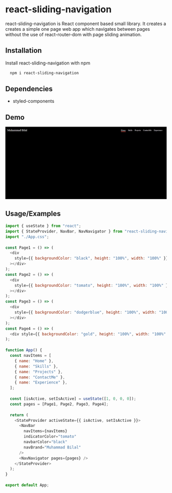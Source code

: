 # react-sliding-navigation

react-sliding-navigation is React component based small library.
It creates a creates a simple one page web app which navigates
between pages without the use of react-router-dom with page
sliding animation.

## Installation

Install react-sliding-navigation with npm

```bash
  npm i react-sliding-navigation
```

## Dependencies

- styled-components

## Demo

![Demo](/src/assets/demo.gif?raw=true "Demo")

## Usage/Examples

```javascript
import { useState } from "react";
import { StateProvider, NavBar, NavNavigator } from "react-sliding-navigation";
import "./App.css";

const Page1 = () => (
  <div
    style={{ backgroundColor: "black", height: "100%", width: "100%" }}
  ></div>
);
const Page2 = () => (
  <div
    style={{ backgroundColor: "tomato", height: "100%", width: "100%" }}
  ></div>
);
const Page3 = () => (
  <div
    style={{ backgroundColor: "dodgerblue", height: "100%", width: "100%" }}
  ></div>
);
const Page4 = () => (
  <div style={{ backgroundColor: "gold", height: "100%", width: "100%" }}></div>
);

function App() {
  const navItems = [
    { name: "Home" },
    { name: "Skills" },
    { name: "Projects" },
    { name: "ContactMe" },
    { name: "Experience" },
  ];

  const [isActive, setIsActive] = useState([1, 0, 0, 0]);
  const pages = [Page1, Page2, Page3, Page4];

  return (
    <StateProvider activeState={{ isActive, setIsActive }}>
      <NavBar
        navItems={navItems}
        indicatorColor="tomato"
        navbarColor="black"
        navBrand="Muhammad Bilal"
      />
      <NavNavigator pages={pages} />
    </StateProvider>
  );
}

export default App;
```
